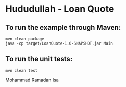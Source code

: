 # Hududullah - Loan Quote

## To run the example through Maven:

```
mvn clean package
java -cp target/LoanQuote-1.0-SNAPSHOT.jar Main
```

## To run the unit tests:
```
mvn clean test
```

Mohammad Ramadan Isa
